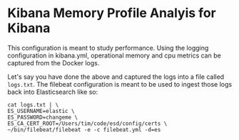 Kibana Memory Profile Analyis for Kibana
========================================

This configuration is meant to study performance. Using the logging configuration in kibana.yml, operational
memory and cpu metrics can be captured from the Docker logs. 

Let's say you have done the above and captured the logs into a file called `logs.txt`. The filebeat
configuration is meant to be used to ingest those logs back into Elasticsearch like so:

```
cat logs.txt | \
ES_USERNAME=elastic \
ES_PASSWORD=changeme \
ES_CA_CERT_ROOT=/Users/tim/code/esd/config/certs \
~/bin/filebeat/filebeat -e -c filebeat.yml -d=es
```
